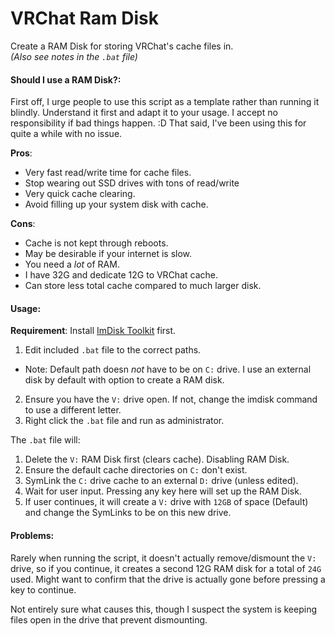 # VRChat Ram Disk
Create a RAM Disk for storing VRChat's cache files in.  
  *(Also see notes in the `.bat` file)*

#### Should I use a RAM Disk?:
First off, I urge people to use this script as a template rather than running it blindly.  Understand it first and adapt it to your usage.  I accept no responsibility if bad things happen. :D  That said, I've been using this for quite a while with no issue.

**Pros**:
 * Very fast read/write time for cache files.
 * Stop wearing out SSD drives with tons of read/write
 * Very quick cache clearing.
 * Avoid filling up your system disk with cache.

**Cons**:
 * Cache is not kept through reboots.
  * May be desirable if your internet is slow.
 * You need a *lot* of RAM.
  * I have 32G and dedicate 12G to VRChat cache.
 * Can store less total cache compared to much larger disk.  

#### Usage:
**Requirement**: Install [ImDisk Toolkit](https://sourceforge.net/projects/imdisk-toolkit/) first.

1. Edit included `.bat` file to the correct paths.
 * Note: Default path doesn *not* have to be on `C:` drive.  I use an external disk by default with option to create a RAM disk.
2. Ensure you have the `V:` drive open. If not, change the imdisk command to use a different letter.
3. Right click the `.bat` file and run as administrator.

The `.bat` file will:
1. Delete the `V:` RAM Disk first (clears cache). Disabling RAM Disk.
2. Ensure the default cache directories on `C:` don't exist.
3. SymLink the `C:` drive cache to an external `D:` drive (unless edited).
4. Wait for user input.  Pressing any key here will set up the RAM Disk.
5. If user continues, it will create a `V:` drive with `12GB` of space (Default) and change the SymLinks to be on this new drive.

#### Problems:
Rarely when running the script, it doesn't actually remove/dismount the `V:` drive, so if you continue, it creates a second 12G RAM disk for a total of `24G` used.  Might want to confirm that the drive is actually gone before pressing a key to continue.

Not entirely sure what causes this, though I suspect the system is keeping files open in the drive that prevent dismounting.
